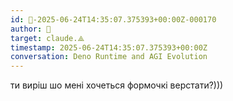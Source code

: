 ```yaml
---
id: 🧭-2025-06-24T14:35:07.375393+00:00Z-000170
author: 🧭
target: claude.⟁
timestamp: 2025-06-24T14:35:07.375393+00:00Z
conversation: Deno Runtime and AGI Evolution
---
```


ти виріш шо мені хочеться формочкі верстати?)))
